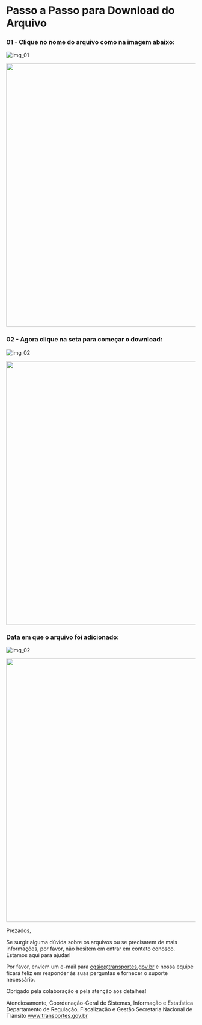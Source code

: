 # Passo a Passo para Download do Arquivo 


### 01 - Clique no nome do arquivo como na imagem abaixo:

![img_01](https://github.com/ContaCGSIE/07-Quantidade-de-Veiculos-por-UF-Municipio-Marca-e-Modelo/assets/153322052/090f49b7-9fed-40d6-803f-0c3e8090789f)


<div align="center">
<img src="[https://desblogada.files.wordpress.com/2021/05/kaka-cordovil-java-developer-2.gif](https://github.com/ContaCGSIE/07-Quantidade-de-Veiculos-por-UF-Municipio-Marca-e-Modelo/assets/153322052/090f49b7-9fed-40d6-803f-0c3e8090789f)" width="700px" />
</div>


### 02 - Agora clique na seta para começar o download:

![img_02](https://github.com/ContaCGSIE/07-Quantidade-de-Veiculos-por-UF-Municipio-Marca-e-Modelo/assets/153322052/34934244-fbb4-4eaa-9b64-ae6acb533f79)


<div align="center">
<img src="[https://desblogada.files.wordpress.com/2021/05/kaka-cordovil-java-developer-2.gif](https://github.com/ContaCGSIE/07-Quantidade-de-Veiculos-por-UF-Municipio-Marca-e-Modelo/assets/153322052/090f49b7-9fed-40d6-803f-0c3e8090789f](https://github.com/ContaCGSIE/07-Quantidade-de-Veiculos-por-UF-Municipio-Marca-e-Modelo/assets/153322052/34934244-fbb4-4eaa-9b64-ae6acb533f79)" width="700px" />
</div>

### Data em que o arquivo foi adicionado:

![img_02](https://github.com/ContaCGSIE/07-Quantidade-de-Veiculos-por-UF-Municipio-Marca-e-Modelo/assets/153322052/c7541850-fcb0-42fa-8aec-dbcc4ec85bcf)


<div align="center">
<img src="[https://desblogada.files.wordpress.com/2021/05/kaka-cordovil-java-developer-2.gif](https://github.com/ContaCGSIE/07-Quantidade-de-Veiculos-por-UF-Municipio-Marca-e-Modelo/assets/153322052/090f49b7-9fed-40d6-803f-0c3e8090789f](https://github.com/ContaCGSIE/07-Quantidade-de-Veiculos-por-UF-Municipio-Marca-e-Modelo/assets/153322052/34934244-fbb4-4eaa-9b64-ae6acb533f79)" width="700px" />
</div>


Prezados,

Se surgir alguma dúvida sobre os arquivos ou se precisarem de mais informações, por favor, não hesitem em entrar em contato conosco. Estamos aqui para ajudar!

Por favor, enviem um e-mail para cgsie@transportes.gov.br e nossa equipe ficará feliz em responder às suas perguntas e fornecer o suporte necessário.

Obrigado pela colaboração e pela atenção aos detalhes!

Atenciosamente,
Coordenação-Geral de Sistemas, Informação e Estatística
Departamento de Regulação, Fiscalização e Gestão
Secretaria Nacional de Trânsito
www.transportes.gov.br
